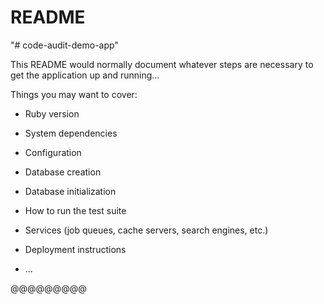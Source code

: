 # README

"# code-audit-demo-app" 

This README would normally document whatever steps are necessary to get the
application up and running...

Things you may want to cover:

* Ruby version

* System dependencies

* Configuration

* Database creation

* Database initialization

* How to run the test suite

* Services (job queues, cache servers, search engines, etc.)

* Deployment instructions

* ...

@@@@@@@@@
